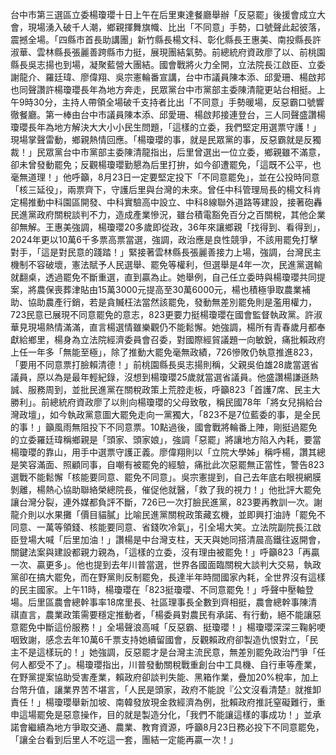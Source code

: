 台中市第三選區立委楊瓊瓔十日上午在后里東達餐廳舉辦「反惡罷」後援會成立大會，現場湧入破千人潮，鄉親揮舞旗幟、比出「不同意」手勢，口號聲此起彼落，震撼全場。「四縣市首長助講團」新竹縣長楊文科、彰化縣長王惠美、南投縣長許淑華、雲林縣長張麗善跨縣市力挺，展現團結氣勢。前總統府資政廖了以、前桃園縣長吳志揚也到場，凝聚藍營大團結。國會戰將火力全開，立法院長江啟臣、立委謝龍介、羅廷瑋、廖偉翔、吳宗憲輪番宣講，台中市議員陳本添、邱愛珊、楊啟邦也同聲讚許楊瓊瓔長年為地方奔走，民眾黨台中市黨部主委陳清龍更站台相挺。上午9時30分，主持人帶領全場破千支持者比出「不同意」手勢暖場，反惡霸口號響徹餐廳。第一棒由台中市議員陳本添、邱愛珊、楊啟邦接連登台，三人同聲盛讚楊瓊瓔長年為地方解決大大小小民生問題，「這樣的立委，我們堅定用選票守護！」現場掌聲雷動，鄉親熱情回應。「楊瓊瓔的事，就是民眾黨的事，反惡霸就是反獨裁！」民眾黨台中市黨部主委陳清龍指出，后里曾選出一位立委，鄉親雖不滿意，卻未曾發動罷免；反觀楊瓊瓔勤懇為后里打拚，如今卻遭罷免，「這既不公平，也毫無道理！」他呼籲，8月23日一定要堅定投下「不同意罷免」，並在公投時同意「核三延役」，兩票齊下，守護后里與台灣的未來。曾任中科管理局長的楊文科肯定楊推動中科園區開發、中科實驗高中設立、中科8線聯外道路等建設，接著砲轟民進黨政府關稅談判不力，造成產業慘況，雖台積電豁免百分之百關稅，其他企業卻無解。王惠美強調，楊瓊瓔20多歲即從政，36年來讓鄉親「找得到、看得到」，2024年更以10萬6千多票高票當選，強調，政治應是良性競爭，不該用罷免打擊對手，「這是對民意的踐踏！」緊接著雲林縣長張麗善接力上場，強調，台灣民主機制不容破壞，憲法賦予人民選舉、罷免等權利，但選舉是4年一次，民進黨選輸就翻桌，透過罷免不斷重選，直到贏為止。她舉例，自己任立委時與楊瓊瓔共同提案，將農保喪葬津貼由15萬3000元提高至30萬6000元，楊也積極爭取農業補助、協助農產行銷，若是貪贓枉法當然該罷免，發動無差別罷免則是濫用權力，723民意已展現不同意罷免的意志，823更要力挺楊瓊瓔在國會監督執政黨。許淑華見現場熱情滿滿，直言楊選情雖樂觀仍不能鬆懈。她強調，楊所有青春歲月都奉獻給鄉里，楊身為立法院經濟委員會召委，對國際經貿議題一向敏銳，痛批賴政府上任一年多「無能至極」，除了推動大罷免毫無政績，726慘敗仍執意推進823，「要用不同意票打臉賴清德！」前桃園縣長吳志揚則稱，父親吳伯雄28歲當選省議員，原以為是最年輕紀錄，沒想到楊瓊瓔25歲就當選省議員。他盛讚楊謙遜熱誠、服務周到，並批民進黨在關稅政策上荒腔走板，呼籲823「首護7席、民主大勝利」。前總統府資政廖了以則向楊瓊瓔的父母致敬，稱民國78年「將女兒捐給台灣政壇」，如今執政黨意圖大罷免走向一黨獨大，「823不是7位藍委的事，是全民的事！」籲風雨無阻投下不同意票。10點過後，國會戰將輪番上陣，剛挺過罷免的立委羅廷瑋稱鄉親是「頭家、頭家娘」，強調「惡罷」將讓地方陷入內耗，要當楊瓊瓔的靠山，用手中選票守護正義。廖偉翔則以「立院大學姊」稱呼楊，讚其總是笑容滿面、照顧同事，自嘲有被罷免的經驗，痛批此次惡罷無正當性，警告823選戰不能鬆懈「核能要同意、罷免不同意」。吳宗憲提到，自己去年底右眼視網膜剝離，楊熱心協助聯絡榮總院長，催促他就醫，「救了我的視力！」他批評大罷免讓台灣分裂，連外媒都負評不斷，726已一次打臉民進黨，823要再教訓一次。謝龍介則以水果攤「價目貓膩」比喻民進黨關稅政策藏玄機，並即興打油詩「罷免不同意、一萬等領錢、核能要同意、省錢吹冷氣」，引全場大笑。立法院副院長江啟臣登場大喊「后里加油！」讚楊是中台灣支柱，天天與她同搭清晨高鐵往返開會，關鍵法案與建設都親力親為，「這樣的立委，沒有理由被罷免！」呼籲823「再贏一次、贏更多」。他也提到去年川普當選，世界各國面臨關稅大談判大交易，執政黨卻在搞大罷免，而在野黨則反制罷免，長達半年時間國家內耗，全世界沒有這樣的民主國家。上午11時，楊瓊瓔在「823挺瓊瓔、不同意罷免！」呼聲中壓軸登場。后里區農會總幹事率18席里長、社區理事長全數到齊相挺，農會總幹事陳清祺直言，農業政策需要穩定推動者，「楊委員對農民有承諾、有行動，絕不能讓惡意罷免中斷這份服務！」全場聲浪高喊「反惡霸、挺瓊瓔！」楊瓊瓔深深三鞠躬哽咽致謝，感念去年10萬6千票支持她續留國會，反觀賴政府卻製造仇恨對立，「民主不是這樣玩的！」她強調，反惡罷才是台灣主流民意，無差別罷免政治鬥爭「任何人都受不了」。楊瓊瓔指出，川普發動關稅戰重創台中工具機、自行車等產業，在野黨提案協助受害產業，賴政府卻談判失能、黑箱作業，疊加20%稅率，加上台幣升值，讓業界苦不堪言，「人民是頭家，政府不能說『公文沒看清楚』就推卸責任！」楊瓊瓔舉新加坡、南韓發放現金救經濟為例，批賴政府推託窒礙難行，重申這場罷免是惡意操作，目的就是製造分化，「我們不能讓這樣的事成功！」並承諾會繼續為地方爭取交通、農業、教育資源，呼籲8月23日務必投下不同意罷免，「讓全台看到后里人不吃這一套，團結一定能再贏一次！」